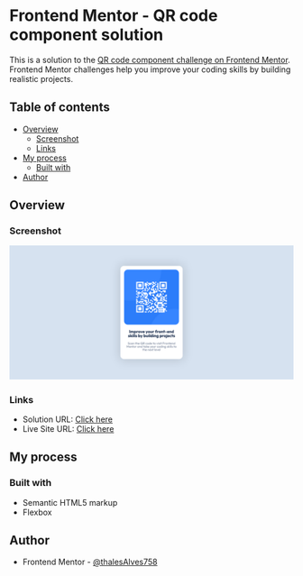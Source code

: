 # Frontend Mentor - QR code component solution

This is a solution to the [QR code component challenge on Frontend Mentor](https://www.frontendmentor.io/challenges/qr-code-component-iux_sIO_H). Frontend Mentor challenges help you improve your coding skills by building realistic projects.

## Table of contents

- [Overview](#overview)
  - [Screenshot](#screenshot)
  - [Links](#links)
- [My process](#my-process)
  - [Built with](#built-with)
- [Author](#author)

## Overview

### Screenshot

![](./screenshot.png)

### Links

- Solution URL: [Click here](https://www.frontendmentor.io/solutions/basic-page-using-html-and-css-LSHRzeV_pC)
- Live Site URL: [Click here](https://thalesalves758.github.io/qr-code-component/)

## My process

### Built with

- Semantic HTML5 markup
- Flexbox

## Author

- Frontend Mentor - [@thalesAlves758](https://www.frontendmentor.io/profile/thalesAlves758)
